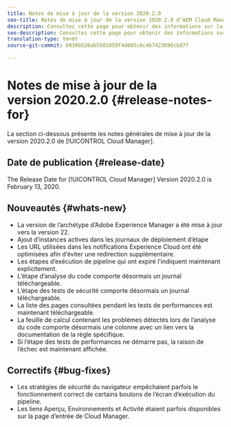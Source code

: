 ```yaml
---
title: Notes de mise à jour de la version 2020.2.0
seo-title: Notes de mise à jour de la version 2020.2.0 d’AEM Cloud Manager
description: Consultez cette page pour obtenir des informations sur la version 2020.2.0 de Cloud Manager
seo-description: Consultez cette page pour obtenir des informations sur la version 2020.2.0 d’AEM Cloud Manager
translation-type: tm+mt
source-git-commit: b030b526ab5501059f4d605c8c4b7423696cbd7f

---
```


# Notes de mise à jour de la version 2020.2.0 {#release-notes-for}

La section ci-dessous présente les notes générales de mise à jour de la version 2020.2.0 de [!UICONTROL Cloud Manager].

## Date de publication {#release-date}

The Release Date for [!UICONTROL Cloud Manager] Version 2020.2.0 is February 13, 2020.

## Nouveautés {#whats-new}

* La version de l’archétype d’Adobe Experience Manager a été mise à jour vers la version 22.
* Ajout d’instances actives dans les journaux de déploiement d’étape
* Les URL utilisées dans les notifications Experience Cloud ont été optimisées afin d’éviter une redirection supplémentaire.
* Les étapes d’exécution de pipeline qui ont expiré l’indiquent maintenant explicitement.
* L’étape d’analyse du code comporte désormais un journal téléchargeable.
* L’étape des tests de sécurité comporte désormais un journal téléchargeable.
* La liste des pages consultées pendant les tests de performances est maintenant téléchargeable.
* La feuille de calcul contenant les problèmes détectés lors de l’analyse du code comporte désormais une colonne avec un lien vers la documentation de la règle spécifique.
* Si l’étape des tests de performances ne démarre pas, la raison de l’échec est maintenant affichée.

## Correctifs {#bug-fixes}

* Les stratégies de sécurité du navigateur empêchaient parfois le fonctionnement correct de certains boutons de l’écran d’exécution du pipeline.
* Les liens Aperçu, Environnements et Activité étaient parfois disponibles sur la page d’entrée de Cloud Manager.
